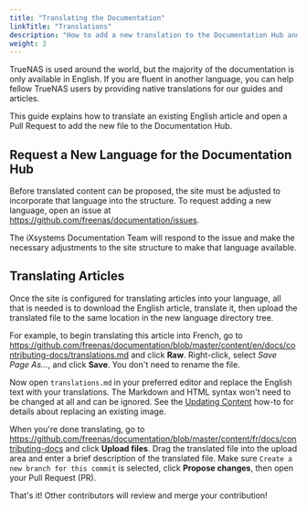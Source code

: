 ```yaml
---
title: "Translating the Documentation"
linkTitle: "Translations"
description: "How to add a new translation to the Documentation Hub and begin translating articles."
weight: 3
---
```


TrueNAS is used around the world, but the majority of the documentation is only available in English. If you are fluent in another language, you can help fellow TrueNAS users by providing native translations for our guides and articles. 

This guide explains how to translate an existing English article and open a Pull Request to add the new file to the Documentation Hub.

## Request a New Language for the Documentation Hub

Before translated content can be proposed, the site must be adjusted to incorporate that language into the structure.
To request adding a new language, open an issue at https://github.com/freenas/documentation/issues.

The iXsystems Documentation Team will respond to the issue and make the necessary adjustments to the site structure to make that language available.

## Translating Articles

Once the site is configured for translating articles into your language, all that is needed is to download the English article, translate it, then upload the translated file to the same location in the new language directory tree.

For example, to begin translating this article into French, go to https://github.com/freenas/documentation/blob/master/content/en/docs/contributing-docs/translations.md and click **Raw**. Right-click, select *Save Page As...*, and click **Save**.
You don't need to rename the file.

Now open `translations.md` in your preferred editor and replace the English text with your translations.
The Markdown and HTML syntax won't need to be changed at all and can be ignored.
See the [Updating Content](/docs/contributing-docs/basic/#replacing-an-image) how-to for details about replacing an existing image.

When you're done translating, go to https://github.com/freenas/documentation/blob/master/content/fr/docs/contributing-docs and click **Upload files**.
Drag the translated file into the upload area and enter a brief description of the translated file.
Make sure `Create a new branch for this commit` is selected, click **Propose changes**, then open your Pull Request (PR).

That's it! Other contributors will review and merge your contribution!
